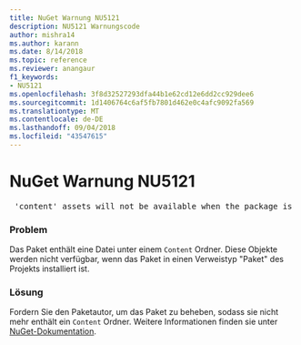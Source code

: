 ```yaml
---
title: NuGet Warnung NU5121
description: NU5121 Warnungscode
author: mishra14
ms.author: karann
ms.date: 8/14/2018
ms.topic: reference
ms.reviewer: anangaur
f1_keywords:
- NU5121
ms.openlocfilehash: 3f8d32527293dfa44b1e62cd12e6dd2cc929dee6
ms.sourcegitcommit: 1d1406764c6af5fb7801d462e0c4afc9092fa569
ms.translationtype: MT
ms.contentlocale: de-DE
ms.lasthandoff: 09/04/2018
ms.locfileid: "43547615"
---
```

# <a name="nuget-warning-nu5121"></a>NuGet Warnung NU5121
<pre> 'content' assets will not be available when the package is installed after the migration.</pre>

### <a name="issue"></a>Problem

Das Paket enthält eine Datei unter einem `Content` Ordner. Diese Objekte werden nicht verfügbar, wenn das Paket in einen Verweistyp "Paket" des Projekts installiert ist.


### <a name="solution"></a>Lösung

Fordern Sie den Paketautor, um das Paket zu beheben, sodass sie nicht mehr enthält ein `Content` Ordner. Weitere Informationen finden sie unter [NuGet-Dokumentation](https://docs.microsoft.com/en-us/nuget/reference/migrate-packages-config-to-package-reference).

